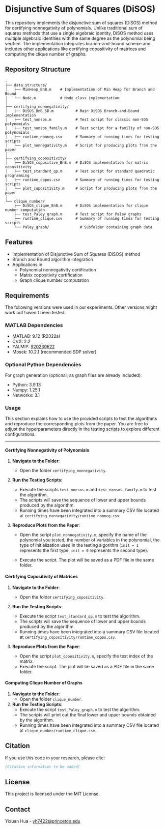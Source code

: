 # Disjunctive Sum of Squares (DiSOS)

This repository implements the disjunctive sum of squares (DiSOS) method for certifying nonnegativity of polynomials. Unlike traditional sum of squares methods that use a single algebraic identity, DiSOS method uses multiple algebraic identities with the same degree as the polynomial being verified. The implementation integrates branch-and-bound scheme and includes other applications like certifying copositivity of matrices and computing the clique number of graphs.

## Repository Structure

```
.
├── data_structure/
│   ├── MinHeap_BnB.m    # Implementation of Min Heap for Branch and Bound
│   └── Node.m           # Node class implementation
│
├── certifying_nonnegativity/
│   ├── DiSOS_BnB_SD.m          # Main DiSOS Branch-and-Bound implementation
│   ├── test_nonsos.m           # Test script for classic non-SOS polynomials
│   ├── test_nonsos_family.m    # Test script for a familiy of non-SOS polynomials
│   ├── runtime_nonneg.csv      # Summary of running times for testing scripts
│   └── plot_nonnegativity.m    # Script for producing plots from the paper
│
├── certifying_copositivity/
│   ├── DiSOS_copositive_BnB.m  # DiSOS implementation for matrix copositivity
│   ├── test_standard_qp.m      # Test script for standard quadratic programming
│   ├── runtime_copos.csv       # Summary of running times for testing scripts
│   └── plot_copositivity.m     # Script for producing plots from the paper
│
└── clique_number/
    ├── DiSOS_clique_BnB.m      # DiSOS implementation for clique number computation
    ├── test_Paley_graph.m      # Test script for Paley graphs
    ├── runtime_clique.csv      # Summary of running times for testing scripts
    └── Paley_graph/              # Subfolder containing graph data
```

## Features

- Implementation of Disjunctive Sum of Squares (DiSOS) method
- Branch and Bound algorithm integration
- Applications in:
  - Polynomial nonnegativity certification
  - Matrix copositivity certification
  - Graph clique number computation

## Requirements

The following versions were used in our experiments. Other versions might work but haven't been tested.

### MATLAB Dependencies

- MATLAB: 9.12 (R2022a)
- CVX: 2.2
- YALMIP: [R20230622](https://github.com/yalmip/YALMIP/releases/tag/R20230622)
- Mosek: 10.2.1 (recommended SDP solver)

### Optional Python Dependencies

For graph generation (optional, as graph files are already included):

- Python: 3.9.13
- Numpy: 1.25.1
- Networkx: 3.1

### Usage

This section explains how to use the provided scripts to test the algorithms and reproduce the corresponding plots from the paper. You are free to adjust the hyperparameters directly in the testing scripts to explore different configurations.

------

#### Certifying Nonnegativity of Polynomials

1. **Navigate to the Folder**:
   - Open the folder `certifying_nonnegativity`.
2. **Run the Testing Scripts**:
   - Execute the scripts `test_nonsos.m` and `test_nonsos_family.m` to test the algorithm.
   - The scripts will save the sequence of lower and upper bounds produced by the algorithm.
   - Running times have been integrated into a summary CSV file located at `certifying_nonnegativity/runtime_nonneg.csv`.

3. **Reproduce Plots from the Paper**:

   - Open the script `plot_nonnegativity.m`, specify the name of the polynomial you tested, the number of variables in the polynomial, the type of initialization used in the testing algorithm (`init = 1` represents the first type, `init = 0` represents the second type).

   - Execute the script. The plot will be saved as a PDF file in the same folder.

#### Certifying Copositivity of Matrices

1. **Navigate to the Folder**:
   - Open the folder `certifying_copositivity`.
2. **Run the Testing Scripts**:
   - Execute the script `test_standard_qp.m` to test the algorithm.
   - The scripts will save the sequence of lower and upper bounds produced by the algorithm.
   - Running times have been integrated into a summary CSV file located at `certifying_copositivity/runtime_copos.csv`.

3. **Reproduce Plots from the Paper**:
   - Open the script `plot_copositivity.m`, specify the test index of the matrix.
   - Execute the script. The plot will be saved as a PDF file in the same folder.

#### Computing Clique Number of Graphs

1. **Navigate to the Folder**:
   - Open the folder `clique_number`.
2. **Run the Testing Scripts**:
   - Execute the script `test_Paley_graph.m` to test the algorithm.
   - The scripts will print out the final lower and upper bounds obtained by the algorithm.
   - Running times have been integrated into a summary CSV file located at `clique_number/runtime_clique.csv`.

## Citation

If you use this code in your research, please cite:

```bibtex
[Citation information to be added]
```

## License

This project is licensed under the MIT License.

## Contact

Yixuan Hua - yh7422@princeton.edu
